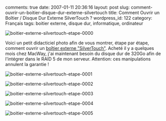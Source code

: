comments: true
date: 2007-01-11 20:36:16
layout: post
slug: comment-ouvrir-un-boitier-disque-dur-externe-silvertouch
title: Comment Ouvrir un Boîtier / Disque Dur Externe SilverTouch ?
wordpress_id: 122
category: Français
tags: boitier externe, disque dur, informatique, ordinateur

![boitier-externe-silvertouch-etape-0000](http://kevin.deldycke.com/wp-content/uploads/2007/01/boitier-externe-silvertouch-etape-0000.jpg)

Voici un petit didacticiel photo afin de vous montrer, étape par étape, comment ouvrir un [boîtier externe "SilverTouch"](http://www.macway.com/fr/product/4465/silvertouch-alu-320go-8mo-7200t-firewire400-et-usb-20-retrospect-back-up.html). Acheté il y a quelques mois chez MacWay, j'ai maintenant besoin du disque dur de 320Go afin de l'intégrer dans le RAID 5 de mon serveur. Attention: ces manipulations annulent la garantie !

![boitier-externe-silvertouch-etape-0001](http://kevin.deldycke.com/wp-content/uploads/2007/01/boitier-externe-silvertouch-etape-0001.jpg)

![boitier-externe-silvertouch-etape-0002](http://kevin.deldycke.com/wp-content/uploads/2007/01/boitier-externe-silvertouch-etape-0002.jpg)

![boitier-externe-silvertouch-etape-0003](http://kevin.deldycke.com/wp-content/uploads/2007/01/boitier-externe-silvertouch-etape-0003.jpg)

![boitier-externe-silvertouch-etape-0004](http://kevin.deldycke.com/wp-content/uploads/2007/01/boitier-externe-silvertouch-etape-0004.jpg)

![boitier-externe-silvertouch-etape-0005](http://kevin.deldycke.com/wp-content/uploads/2007/01/boitier-externe-silvertouch-etape-0005.jpg)


